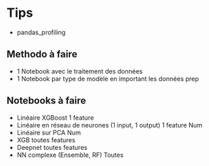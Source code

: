 # Tips

- pandas_profiling

## Methodo à faire

- 1 Notebook avec le traitement des données
- 1 Notebook par type de modèle en important les données prep

## Notebooks à faire

- Linéaire XGBoost 1 feature
- Linéaire en réseau de neurones (1 input, 1 output) 1 feature Num
- Linéaire sur PCA Num
- XGB toutes features
- Deepnet toutes features
- NN complexe (Ensemble, RF) Toutes
